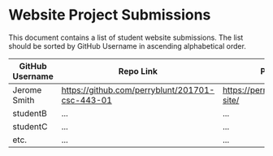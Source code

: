 # Website Project Submissions

This document contains a list of student website submissions. The list should be sorted by GitHub Username in ascending alphabetical order.

GitHub Username | Repo Link | Project Link
--- | --- | ---
Jerome Smith| https://github.com/perryblunt/201701-csc-443-01 | https://perryblunt.github.io/my-site/
studentB | ... | ...
studentC | ... | ...
etc. | ... | ...
